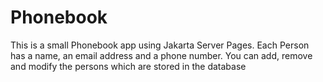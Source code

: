 # Phonebook

This is a small Phonebook app using Jakarta Server Pages. Each Person has a name, an email address and a phone number. You can add, remove and modify the persons which are stored in the database